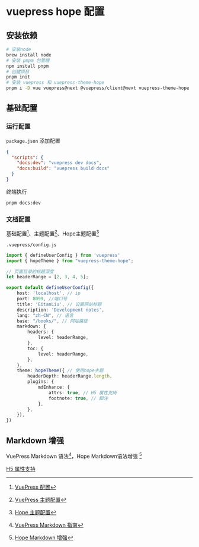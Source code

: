 # vuepress hope 配置

## 安装依赖
```sh
# 安装node
brew install node
# 安装 pmpm 包管理
npm install pnpm
# 创建项目
pnpm init
# 安装 vuepress 和 vuepress-theme-hope
pnpm i -D vue vuepress@next @vuepress/client@next vuepress-theme-hope
```

## 基础配置

### 运行配置

`package.json` 添加配置

```json
{
  "scripts": {
    "docs:dev": "vuepress dev docs",
    "docs:build": "vuepress build docs"
  }
}
```

终端执行

```sh
pnpm docs:dev
```

### 文档配置

基础配置[^pressCfg]、主题配置[^pressTheme]、Hope主题配置[^hopeTheme]

`.vuepress/config.js`

```ts
import { defineUserConfig } from 'vuepress'
import { hopeTheme } from "vuepress-theme-hope";

// 页面目录的标题深度
let headerRange = [2, 3, 4, 5];

export default defineUserConfig({
    host: 'localhost', // ip
    port: 8099, //端口号
    title: 'EitanLiu', // 设置网站标题
    description: 'Development notes',
    lang: "zh-CN", // 语言
    base: "/books/", // 网站路径
    markdown: {
        headers: {
            level: headerRange,
        },
        toc: {
            level: headerRange,
        },
    },
    theme: hopeTheme({ // 使用hope主题
        headerDepth: headerRange.length,
        plugins: {
            mdEnhance: {
                attrs: true, // H5 属性支持
                footnote: true, // 脚注
            },
        },
    }),
})
```

## Markdown 增强

VuePress Markdown 语法[^pressMD]，Hope Markdown语法增强 [^hopeMD]

[H5 属性支持](https://theme-hope.vuejs.press/zh/guide/markdown/attrs.html)


[^pressCfg]: [VuePress 配置](https://v2.vuepress.vuejs.org/zh/reference/config.html)  
[^pressTheme]: [VuePress 主题配置](https://v2.vuepress.vuejs.org/zh/reference/default-theme/config.html)  
[^hopeTheme]: [Hope 主题配置](https://theme-hope.vuejs.press/zh/config/)  
[^pressMD]: [VuePress Markdown 指南](https://v2.vuepress.vuejs.org/zh/guide/markdown.html)  
[^hopeMD]: [Hope Markdown 增强](https://theme-hope.vuejs.press/zh/guide/markdown/)  

